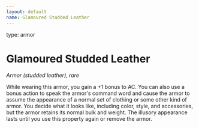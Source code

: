 ```yaml
---
layout: default
name: Glamoured Studded Leather
---
```

type: armor

# Glamoured Studded Leather 
_Armor (studded leather), rare_ 

While wearing this armor, you gain a +1 bonus to AC. You can also use a bonus action to speak the armor's command word and cause the armor to assume the appearance of a normal set of clothing or some other kind of armor. You decide what it looks like, including color, style, and accessories, but the armor retains its normal bulk and weight. The illusory appearance lasts until you use this property again or remove the armor. 